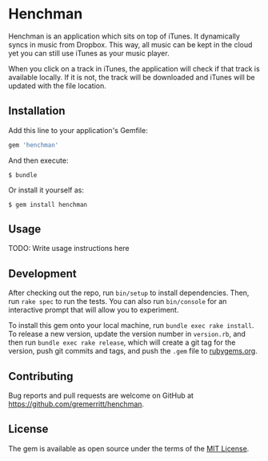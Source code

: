 # Henchman

Henchman is an application which sits on top of iTunes. It dynamically syncs in music from Dropbox. This way, all music can be kept in the cloud yet you can still use iTunes as your music player.

When you click on a track in iTunes, the application will check if that track is available locally. If it is not, the track will be downloaded and iTunes will be updated with the file location.

## Installation

Add this line to your application's Gemfile:

```ruby
gem 'henchman'
```

And then execute:

    $ bundle

Or install it yourself as:

    $ gem install henchman

## Usage

TODO: Write usage instructions here

## Development

After checking out the repo, run `bin/setup` to install dependencies. Then, run `rake spec` to run the tests. You can also run `bin/console` for an interactive prompt that will allow you to experiment.

To install this gem onto your local machine, run `bundle exec rake install`. To release a new version, update the version number in `version.rb`, and then run `bundle exec rake release`, which will create a git tag for the version, push git commits and tags, and push the `.gem` file to [rubygems.org](https://rubygems.org).

## Contributing

Bug reports and pull requests are welcome on GitHub at https://github.com/gremerritt/henchman.


## License

The gem is available as open source under the terms of the [MIT License](http://opensource.org/licenses/MIT).

